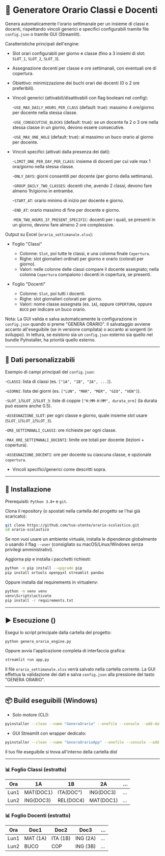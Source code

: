 # 📘 Generatore Orario Classi e Docenti

Genera automaticamente l'orario settimanale per un insieme di classi e docenti, rispettando vincoli generici e specifici configurabili tramite file `config.json` o tramite GUI (Streamlit).

Caratteristiche principali dell'engine:

- Slot orari configurabili per giorno e classe (fino a 3 insiemi di slot: `SLOT_1`, `SLOT_2`, `SLOT_3`).
- Assegnazione docenti per classe e ore settimanali, con eventuali ore di copertura.
- Obiettivo: minimizzazione dei buchi orari dei docenti (0 o 2 ore preferibili).
- Vincoli generici (attivabili/disattivabili con flag booleani nel config):

  -`USE_MAX_DAILY_HOURS_PER_CLASS` (default: true): massimo 4 ore/giorno per docente nella stessa classe.

  -`USE_CONSECUTIVE_BLOCKS` (default: true): se un docente fa 2 o 3 ore nella stessa classe in un giorno, devono essere consecutive.

  -`USE_MAX_ONE_HOLE` (default: true): al massimo un buco orario al giorno per docente.
- Vincoli specifici (attivati dalla presenza dei dati):

  -`LIMIT_ONE_PER_DAY_PER_CLASS`: insieme di docenti per cui vale max 1 ora/giorno nella stessa classe.

  -`ONLY_DAYS`: giorni consentiti per docente (per giorno della settimana).

  -`GROUP_DAILY_TWO_CLASSES`: docenti che, avendo 2 classi, devono fare almeno 1h/giorno in entrambe.

  -`START_AT`: orario minimo di inizio per docente e giorno.

  -`END_AT`: orario massimo di fine per docente e giorno.

  -`MIN_TWO_HOURS_IF_PRESENT_SPECIFIC`: docenti per i quali, se presenti in un giorno, devono fare almeno 2 ore complessive.

Output su Excel (`orario_settimanale.xlsx`):

- Foglio "Classi"

  - Colonne: `Slot`, poi tutte le classi, e una colonna finale `Copertura`.
  - Righe: slot giornalieri ordinati per giorno e orario (colorati per giorno).
  - Valori: nelle colonne delle classi compare il docente assegnato; nella colonna `Copertura` compaiono i docenti in copertura, se presenti.
- Foglio "Docenti"

  - Colonne: `Slot`, poi tutti i docenti.
  - Righe: slot giornalieri colorati per giorno.
  - Valori: nome classe assegnata (es. `1A`), oppure `COPERTURA`, oppure `BUCO` per indicare un buco orario.

Nota: La GUI valida e salva automaticamente la configurazione in `config.json` quando si preme "GENERA ORARIO". Il salvataggio avviene accanto all'eseguibile (se in versione compilata) o accanto ai sorgenti (in sviluppo). In lettura, se esistono sia un `config.json` esterno sia quello nel bundle PyInstaller, ha priorità quello esterno.

---

## 🔧 Dati personalizzabili

Esempio di campi principali del `config.json`:

-`CLASSI`: lista di classi (es. `["1A", "1B", "2A", ...]`).

-`GIORNI`: lista dei giorni (es. `["LUN", "MAR", "MER", "GIO", "VEN"]`).

-`SLOT_1`/`SLOT_2`/`SLOT_3`: liste di coppie `["H:MM-H:MM", durata_ore]` (la durata può essere anche 0.5).

-`ASSEGNAZIONE_SLOT`: per ogni classe e giorno, quale insieme slot usare (`SLOT_1`/`SLOT_2`/`SLOT_3`).

-`ORE_SETTIMANALI_CLASSI`: ore richieste per ogni classe.

-`MAX_ORE_SETTIMANALI_DOCENTI`: limite ore totali per docente (lezioni + copertura).

-`ASSEGNAZIONE_DOCENTI`: ore per docente su ciascuna classe, e opzionale `copertura`.

- Vincoli specifici/generici come descritti sopra.

---

## 🚀 Installazione

Prerequisiti: `Python 3.8+` e `git`.

Clona il repository (o spostati nella cartella del progetto se l'hai già scaricato):

```bash
git clone https://github.com/tuo-utente/orario-scolastico.git
cd orario-scolastico
```

Se non vuoi usare un ambiente virtuale, installa le dipendenze globalmente o usando il flag `--user` (consigliato su macOS/Linux/Windows senza privilegi amministrativi).

Aggiorna pip e installa i pacchetti richiesti:

```bash
python -m pip install --upgrade pip
pip install ortools openpyxl streamlit pandas
```

Oppure installa dal requirements in virtualenv:

```bash
python -m venv venv
venv\Scripts\activate
pip install -r requirements.txt
```

---

## ▶️ Esecuzione ()

Esegui lo script principale dalla cartella del progetto:

```bash
python genera_orario_engine.py
```

Oppure avvia l'applicazione completa di interfaccia grafica:

```bash
streamlit run app.py
```

Il file `orario_settimanale.xlsx` verrà salvato nella cartella corrente. La GUI effettua la validazione dei dati e salva `config.json` alla pressione del tasto "GENERA ORARIO".

---

## 📦 Build eseguibili (Windows)

- Solo motore (CLI):

```bash
pyinstaller --clean --name "GeneraOrario" --onefile --console --add-data "config.json;." --add-data "utils.py;." --collect-all ortools genera_orario_engine.py
```

- GUI Streamlit con wrapper dedicato:

```bash
pyinstaller --clean --name "GeneraOrarioApp" --onefile --console --add-data "app.py;." --add-data "config.json;." --collect-all streamlit --collect-all ortools --noconfirm streamlit_wrapper.py
```

Il tuo file eseguibile si trova all'interno della cartella dist

---

### 📊 Foglio Classi (estratto)

| Ora  | 1A        | 1B        | 2A        | … |
| ---- | --------- | --------- | --------- | -- |
| Lun1 | MAT(DOC1) | ITA(DOC") | ING(DOC3) | … |
| Lun2 | ING(DOC3) | REL(DOC4) | MAT(DOC1) | … |

### 📊 Foglio Docenti (estratto)

| Ora  | Doc1     | Doc2     | Doc3     | … |
| ---- | -------- | -------- | -------- | -- |
| Lun1 | MAT (1A) | ITA (1B) | ING (2A) | … |
| Lun2 | BUCO     | COP      | ING (3B) | … |
